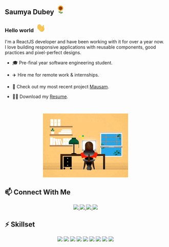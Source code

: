 ## Saumya Dubey&nbsp;<img src="https://github.com/saumyadubeyy/saumyadubeyy/blob/main/Assets/sunflower.png" width="30px" height="30px"/>

### Hello world&nbsp; <img src="https://github.com/saumyadubeyy/saumyadubeyy/blob/main/Assets/Hi.gif" width="29px" />

<p>
   I'm a ReactJS developer and have been working with it for over a year now. I love building responsive applications with reusable components, good practices and pixel-perfect designs.
</p>
  
- 🎓 Pre-final year software engineering student.

- ✈️ Hire me for remote work & internships.

- 🏡 Check out my most recent project <a href="https://saumyadubeyy.github.io/mausam">Mausam</a>.

- 💁‍♀️ Download my <a href="https://drive.google.com/file/d/1cTTaKUaZT-9dUhcrB7RCiaApBcvJY8Ta/view?usp=sharing">Resume</a>.

<br/>
<p align="center">
<img src="https://github.com/saumyadubeyy/saumyadubeyy/blob/main/Assets/coder_girl.gif" height="200px" />
</p>

## 📫 Connect With Me

<p align="center">
<a href="https://github.com/saumyadubeyy">
  <img src="https://img.shields.io/badge/GitHub-100000?style=for-the-badge&logo=github&logoColor=white" height="30px" />
</a>
<a href="https://www.linkedin.com/in/saumya-dubey-1a3002184/" >
  <img src="https://img.shields.io/badge/LinkedIn-0077B5?style=for-the-badge&logo=linkedin&logoColor=white" height="30px" />
</a>
<a href="https://twitter.com/sawmeyaa" >
  <img src="https://img.shields.io/badge/Twitter-1DA1F2?style=for-the-badge&logo=twitter&logoColor=white" height="30px" />
 </a>
<a href="https://open.spotify.com/user/31ue5gpwelojk4icwbxgydly3say?si=a0b9ce5851b7490f">
  <img src="https://img.shields.io/badge/Spotify-1ED760?&style=for-the-badge&logo=spotify&logoColor=white" height="30px" />
  </a>
</p>

## ⚡ Skillset

<p align="center">
   <img src="https://img.shields.io/badge/React-20232A?style=for-the-badge&logo=react&logoColor=61DAFB" height="30px" />
   <img src="https://img.shields.io/badge/-JavaScript-black?style=flat-square&logo=javascript" height="30px" />
   <img src="https://img.shields.io/badge/CSS3-1572B6?style=for-the-badge&logo=css3&logoColor=white" height="30px" />
   <img src="https://img.shields.io/badge/Redux-593D88?style=for-the-badge&logo=redux&logoColor=white" height="30px" />
   <img src="https://img.shields.io/badge/React_Router-CA4245?style=for-the-badge&logo=react-router&logoColor=white" height="30px" />
   <img src="https://img.shields.io/badge/Material--UI-0081CB?style=for-the-badge&logo=material-ui&logoColor=white" height="30px" />
   <img src="https://img.shields.io/badge/HTML5-E34F26?style=for-the-badge&logo=html5&logoColor=white" height="30px" />
   <img src="https://img.shields.io/badge/-C++-00599C?style=flat-square&logo=c&logoColor=white" height="30px" />
   <img src="https://img.shields.io/badge/MySQL-00000F?style=for-the-badge&logo=mysql&logoColor=white" height="30px" />
 </p>

